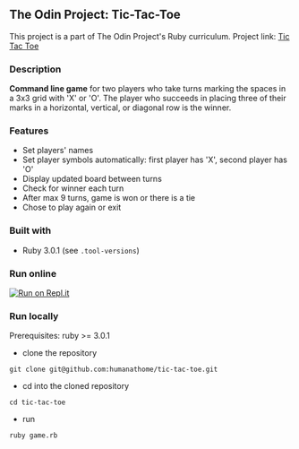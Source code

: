 ## The Odin Project: Tic-Tac-Toe
This project is a part of The Odin Project's Ruby curriculum. Project link: [Tic Tac Toe](https://www.theodinproject.com/lessons/ruby-tic-tac-toe)

### Description
**Command line game** for two players who take turns marking the spaces in a 3x3 grid with 'X' or 'O'. The player who 
succeeds in placing three of their marks in a horizontal, vertical, or diagonal row is the winner.

### Features
- Set players' names
- Set player symbols automatically: first player has 'X', second player has 'O'
- Display updated board between turns
- Check for winner each turn
- After max 9 turns, game is won or there is a tie
- Chose to play again or exit

### Built with
- Ruby 3.0.1 (see `.tool-versions`)

### Run online
[![Run on Repl.it](https://repl.it/badge/github/humanathome/tic-tac-toe)](https://repl.it/@humanathome/tic-tac-toe)

### Run locally
Prerequisites: ruby >= 3.0.1
- clone the repository  
```
git clone git@github.com:humanathome/tic-tac-toe.git
```
- cd into the cloned repository   
```
cd tic-tac-toe
```
- run   
```
ruby game.rb
```
